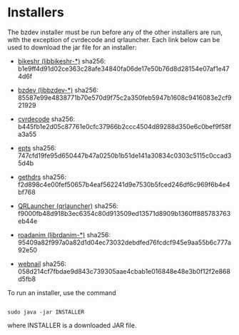 # Installers
The bzdev installer must be run before any of the other installers are run,
with the exception of cvrdecode and qrlauncher.
Each link below can be used to
download the jar file for an installer:

  - [bikeshr (libbikeshr-*)](https://billzaumen.github.io/bzdev/installers/bikeshr-install-1.4.9.jar)
    sha256: b1e9ff4d91d02ce363c28afe34840fa06de17e50b76d8d28154e07af1e474d6f

  - [bzdev (libbzdev-*)](https://billzaumen.github.io/bzdev/installers/bzdev-install-2.1.123.jar)
    sha256: 85587e99e4838771b70e570d9f75c2a350feb5947b1608c9416083e2cf921929

  - [cvrdecode](https://billzaumen.github.io/bzdev/installers/cvrdecode-install-1.4.jar)
    sha256: b445fb1e2d05c87761e0cfc37966b2ccc4504d89288d350e6c0bef9f58fa3a55

  - [epts](https://billzaumen.github.io/bzdev/installers/epts-install-1.1.39.jar)
    sha256: 747cfd19fe95d650447b47a0250b1b51de141a30834c0303c5115c0ccad35d4b

  - [gethdrs](https://billzaumen.github.io/bzdev/installers/gethdrs-install-1.1.1.jar)
    sha256: f2d898c4e00fef50657b4eaf562241d9e7530b5fced246df6c969f6b4e4bf768

  - [QRLauncher (qrlauncher)](https://billzaumen.github.io/bzdev/installers/qrlauncher-install-1.14.jar)
    sha256: f9000fb48d918b3ec6354c80d913509ed13571d8909b1360ff885783763eb44e

  - [roadanim (librdanim-*)](https://billzaumen.github.io/bzdev/installers/roadanim-install-1.4.13.jar)
    sha256: 95409a82f997a0a82d1d04ec73032debdfed76fcdcf945e9aa55b6c777a92e50

  - [webnail](https://billzaumen.github.io/bzdev/installers/webnail-install-1.6.28.jar)
    sha256: 058d214cf7fbdae9d843c739305aae4cbab1e016848e48e3b0f12f2e868d5fb8

To run an installer, use the command

```

sudo java -jar INSTALLER
```

where INSTALLER is a downloaded JAR file.
